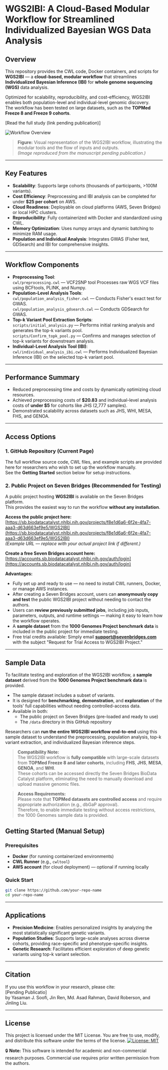 # WGS2IBI: A Cloud-Based Modular Workflow for Streamlined Individualized Bayesian WGS Data Analysis

## Overview
This repository provides the CWL code, Docker containers, and scripts for **WGS2IBI** — a **cloud-based, modular workflow** that streamlines **Individualized Bayesian Inference (IBI)** for **whole genome sequencing (WGS)** data analysis.  

Optimized for scalability, reproducibility, and cost-efficiency, WGS2IBI enables both population-level and individual-level genomic discovery.  
The workflow has been tested on large datasets, such as the **TOPMed Freeze 8 and Freeze 9 cohorts**.

[Read the full study (link pending publication)]  




![Workflow Overview](https://github.com/user-attachments/assets/26c19d09-ae10-44e0-a802-77193d927d67)
> **Figure:** Visual representation of the WGS2IBI workflow, illustrating the modular tools and the flow of inputs and outputs.  
> *(Image reproduced from the manuscript pending publication.)*
>
> 
---

## Key Features  
- **Scalability**: Supports large cohorts (thousands of participants, >100M variants).  
- **Cost Efficiency**: Preprocessing and IBI analysis can be completed for under **$25 per cohort** on AWS.  
- **Cloud Readiness**: Deployable on cloud platforms (AWS, Seven Bridges) or local HPC clusters.  
- **Reproducibility**: Fully containerized with Docker and standardized using CWL.  
- **Memory Optimization**: Uses numpy arrays and dynamic batching to minimize RAM usage.  
- **Population and Individual Analysis**: Integrates GWAS (Fisher test, GDSearch) and IBI for comprehensive insights.  

---

## Workflow Components
- **Preprocessing Tool**:  
  `cwl/preprocessing.cwl` — VCF2SNP tool Processes raw WGS VCF files using BCFtools, PLINK, and Numpy.
- **Population-Level Analysis Tools**:  
  `cwl/population_analysis_fisher.cwl` — Conducts Fisher's exact test for GWAS.  
  `cwl/population_analysis_gdsearch.cwl` — Conducts GDSearch for GWAS.
- **Top-k Variant Pool Extraction Scripts**:  
  `scripts/initial_analysis.py` — Performs initial ranking analysis and generates the top-k variants pool.  
  `scripts/Confirm_topk_pool.py` — Confirms and manages selection of top-k variants for downstream analysis.
- **Individual-Level Analysis Tool (IBI)**:  
  `cwl/individual_analysis_ibi.cwl` — Performs Individualized Bayesian Inference (IBI) on the selected top-k variant pool.

---

## Performance Summary
- Reduced preprocessing time and costs by dynamically optimizing cloud resources.
- Achieved preprocessing costs of **$20.83** and individual-level analysis costs of **under $5** for cohorts like JHS (2,777 samples).
- Demonstrated scalability across datasets such as JHS, WHI, MESA, FHS, and GENOA.


---


## Access Options

### 1. GitHub Repository (Current Page)
The full workflow source code, CWL files, and example scripts are provided here for researchers who wish to set up the workflow manually.  
See the **Getting Started** section below for setup instructions.

### 2. Public Project on Seven Bridges (Recommended for Testing)
A public project hosting **WGS2IBI** is available on the Seven Bridges platform.  
This provides the easiest way to run the workflow **without any installation**.  

**Access the public project here:**  
[https://sb.biodatacatalyst.nhlbi.nih.gov/projects/f8e1d6a6-6f2e-4fa7-aaa3-d63d663ef9e5/WGS2IBI](https://sb.biodatacatalyst.nhlbi.nih.gov/projects/f8e1d6a6-6f2e-4fa7-aaa3-d63d663ef9e5/WGS2IBI)  
*(Example URL — replace with your actual project link if different.)*

**Create a free Seven Bridges account here:**  
[https://accounts.sb.biodatacatalyst.nhlbi.nih.gov/auth/login](https://accounts.sb.biodatacatalyst.nhlbi.nih.gov/auth/login)


**Advantages:**
- Fully set up and ready to use — no need to install CWL runners, Docker, or manage AWS instances.
- After creating a Seven Bridges account, users can **anonymously copy and test** the public WGS2IBI project without needing to contact the authors.
- Users can **review previously submitted jobs**, including job inputs, parameters, outputs, and runtime settings — making it easy to learn how the workflow operates.
- A **sample dataset** from the **1000 Genomes Project benchmark data** is included in the public project for immediate testing.
- Free trial credits available: Simply email **support@sevenbridges.com** with the subject "Request for Trial Access to WGS2IBI Project."


---

## Sample Data

To facilitate testing and exploration of the WGS2IBI workflow, a **sample dataset** derived from the **1000 Genomes Project benchmark data** is provided.

- The sample dataset includes a subset of variants.
- It is designed for **benchmarking**, **demonstration**, and **exploration** of the tools' full capabilities without needing controlled-access data.
- Available in both:
  - The public project on Seven Bridges (pre-loaded and ready to use)
  - The `/data` directory in this GitHub repository

Researchers can **run the entire WGS2IBI workflow end-to-end** using this sample dataset to understand the preprocessing, population analysis, top-k variant extraction, and individualized Bayesian inference steps.

> **Compatibility Note:**  
> The WGS2IBI workflow is **fully compatible** with large-scale datasets from **TOPMed Freeze 8 and later cohorts**, including **FHS**, **JHS**, **MESA**, **GENOA**, and **WHI**.  
> These cohorts can be accessed directly the Seven Bridges BioData Catalyst platform, eliminating the need to manually download and upload massive genomic files.

> **Access Requirements:**  
> Please note that **TOPMed datasets are controlled access** and require appropriate authorization (e.g., dbGaP approval).  
> Therefore, to enable immediate testing without access restrictions, the 1000 Genomes sample data is provided.


## Getting Started (Manual Setup)

### Prerequisites
- **Docker** (for running containerized environments)
- **CWL Runner** (e.g., `cwltool`)
- **AWS account** (for cloud deployment) — optional if running locally

### Quick Start
```bash
git clone https://github.com/your-repo-name
cd your-repo-name
```

---

## Applications
- **Precision Medicine**: Enables personalized insights by analyzing the most statistically significant genetic variants.
- **Population Studies**: Supports large-scale analyses across diverse cohorts, providing race-specific and phenotype-specific insights.
- **Genetic Research**: Facilitates efficient exploration of deep genetic variants using top-k variant selection.

---

## Citation
If you use this workflow in your research, please cite:  
[Pending Publicatio]  
by Yasaman J. Soofi, Jin Ren, Md. Asad Rahman, David Roberson, and Jinling Liu.

---

## License
This project is licensed under the MIT License.
You are free to use, modify, and distribute this software under the terms of the license.
[![License: MIT](https://img.shields.io/badge/License-MIT-yellow.svg)](LICENSE)

🔒 **Note:** This software is intended for academic and non-commercial research purposes. Commercial use requires prior written permission from the authors.

